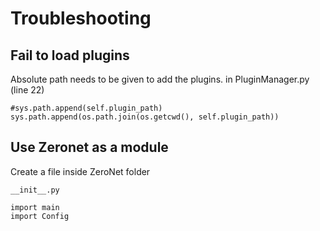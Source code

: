 # Troubleshooting

## Fail to load plugins

Absolute path needs to be given to add the plugins.
in PluginManager.py (line 22)
```
#sys.path.append(self.plugin_path)
sys.path.append(os.path.join(os.getcwd(), self.plugin_path))
```

## Use Zeronet as a module

Create a file inside ZeroNet folder

`__init__.py`
```
import main
import Config
```
